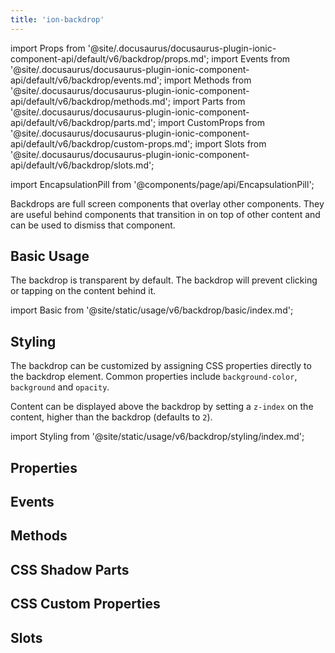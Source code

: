 ```yaml
---
title: 'ion-backdrop'
---
```


import Props from '@site/.docusaurus/docusaurus-plugin-ionic-component-api/default/v6/backdrop/props.md';
import Events from '@site/.docusaurus/docusaurus-plugin-ionic-component-api/default/v6/backdrop/events.md';
import Methods from '@site/.docusaurus/docusaurus-plugin-ionic-component-api/default/v6/backdrop/methods.md';
import Parts from '@site/.docusaurus/docusaurus-plugin-ionic-component-api/default/v6/backdrop/parts.md';
import CustomProps from '@site/.docusaurus/docusaurus-plugin-ionic-component-api/default/v6/backdrop/custom-props.md';
import Slots from '@site/.docusaurus/docusaurus-plugin-ionic-component-api/default/v6/backdrop/slots.md';

import EncapsulationPill from '@components/page/api/EncapsulationPill';

<EncapsulationPill type="shadow" />

Backdrops are full screen components that overlay other components. They are useful behind components that transition in on top of other content and can be used to dismiss that component.

## Basic Usage

The backdrop is transparent by default. The backdrop will prevent clicking or tapping on the content behind it.

import Basic from '@site/static/usage/v6/backdrop/basic/index.md';

<Basic />

## Styling

The backdrop can be customized by assigning CSS properties directly to the backdrop element. Common properties include `background-color`, `background` and `opacity`.

Content can be displayed above the backdrop by setting a `z-index` on the content, higher than the backdrop (defaults to `2`).

import Styling from '@site/static/usage/v6/backdrop/styling/index.md';

<Styling />

## Properties

<Props />

## Events

<Events />

## Methods

<Methods />

## CSS Shadow Parts

<Parts />

## CSS Custom Properties

<CustomProps />

## Slots

<Slots />
